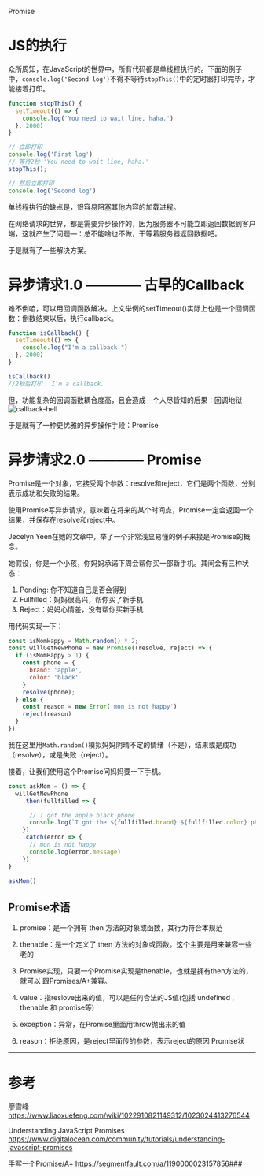 


Promise
# JS的执行
众所周知，在JavaScript的世界中，所有代码都是单线程执行的。下面的例子中，`console.log('Second log')`不得不等待`stopThis()`中的定时器打印完毕，才能接着打印。

```js
function stopThis() {
  setTimeout(() => {
    console.log('You need to wait line, haha.')
  }, 2000)
}

// 立即打印
console.log('First log')
// 等待2秒 'You need to wait line, haha.'
stopThis(); 

// 然后立即打印
console.log('Second log')
```

单线程执行的缺点是，很容易阻塞其他内容的加载进程。


在网络请求的世界，都是需要异步操作的，因为服务器不可能立即返回数据到客户端，这就产生了问题—：总不能啥也不做，干等着服务器返回数据吧。

于是就有了一些解决方案。

# 异步请求1.0 ———— 古早的Callback
难不倒咱，可以用回调函数解决。上文举例的setTimeout()实际上也是一个回调函数：倒数结束以后，执行callback。
```js
function isCallback() {
  setTimeout(() => {
    console.log("I'm a callback.")
  }, 2000)
}

isCallback()
//2秒后打印： I'm a callback.
```

但，功能复杂的回调函数耦合度高，且会造成一个人尽皆知的后果：回调地狱
![callback-hell](https://nic-gz-1308403500.file.myqcloud.com/posts/js-promise-2022-07-02-21-02-58.png)


于是就有了一种更优雅的异步操作手段：Promise
# 异步请求2.0 ———— Promise
Promise是一个对象，它接受两个参数：resolve和reject，它们是两个函数，分别表示成功和失败的结果。

使用Promise写异步请求，意味着在将来的某个时间点，Promise一定会返回一个结果，并保存在resolve和reject中。

Jecelyn Yeen在她的文章中，举了一个非常浅显易懂的例子来接是Promise的概念。

她假设，你是一个小孩，你妈妈承诺下周会帮你买一部新手机。其间会有三种状态：

1. Pending: 你不知道自己是否会得到
2. Fullfilled：妈妈很高兴，帮你买了新手机
3. Reject：妈妈心情差，没有帮你买新手机

用代码实现一下：

```js
const isMomHappy = Math.random() * 2;
const willGetNewPhone = new Promise((resolve, reject) => {
  if (isMomHappy > 1) {
    const phone = {
      brand: 'apple',
      color: 'black'
    }
    resolve(phone);
  } else {
    const reason = new Error('mon is not happy')
    reject(reason)
  }
})
```
我在这里用`Math.random()`模拟妈妈阴晴不定的情绪（不是），结果或是成功（resolve），或是失败（reject）。


接着，让我们使用这个Promise问妈妈要一下手机。
```js
const askMom = () => {
  willGetNewPhone
    .then(fullfilled => {

      // I got the apple black phone
      console.log(`I got the ${fullfilled.brand} ${fullfilled.color} phone`)
    })
    .catch(error => {
      // mon is not happy
      console.log(error.message)
    })
}

askMom()
```




## Promise术语
1. promise：是一个拥有 then 方法的对象或函数，其行为符合本规范

2. thenable：是一个定义了 then 方法的对象或函数。这个主要是用来兼容一些老的

3. Promise实现，只要一个Promise实现是thenable，也就是拥有then方法的，就可以
跟Promises/A+兼容。

4. value：指reslove出来的值，可以是任何合法的JS值(包括 undefined , thenable 和 promise等)

5. exception：异常，在Promise里面用throw抛出来的值

6. reason：拒绝原因，是reject里面传的参数，表示reject的原因
Promise状


---
# 参考
廖雪峰 https://www.liaoxuefeng.com/wiki/1022910821149312/1023024413276544

Understanding JavaScript Promises https://www.digitalocean.com/community/tutorials/understanding-javascript-promises
 

手写一个Promise/A+ https://segmentfault.com/a/1190000023157856###